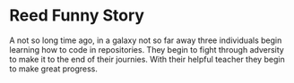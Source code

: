 # Reed Funny Story
A not so long time ago, in a galaxy not so far away three individuals begin learning how to code in repositories. They begin to fight through adversity to make it to the end of their journies. With their helpful teacher they begin to make great progress. 